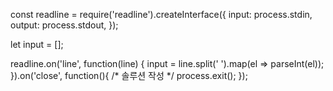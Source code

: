 const readline = require('readline').createInterface({
    input: process.stdin,
    output: process.stdout,
});

let input = [];

readline.on('line', function(line) {
    input = line.split(' ').map(el => parseInt(el));
}).on('close', function(){
	/*
		솔루션 작성
	*/
    process.exit();
});

